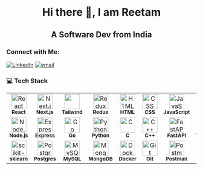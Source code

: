 <div align="center">

# Hi there 👋, I am Reetam 

## A Software Dev from India

</div>

<!--
⚡️ Building with Next.js, React, Node.js & breaking stuff (on purpose)<br>☕ Code. Debug. Repeat.<br>
-->

### Connect with Me:
[![LinkedIn](https://img.shields.io/badge/LinkedIn-%230077B5.svg?logo=linkedin&logoColor=white)](https://linkedin.com/in/reetam-borgohain) [![email](https://img.shields.io/badge/Email-D14836?logo=gmail&logoColor=white)](mailto:reetambg@gmail.com) 


### 💻 Tech Stack  

<table>
  <tr>
    <td align="center" width="80">
      <img src="https://cdn.jsdelivr.net/gh/devicons/devicon/icons/react/react-original.svg" width="40" alt="React"/><br><sub><b>React</b></sub>
    </td>
    <td align="center" width="80">
      <img src="https://cdn.jsdelivr.net/gh/devicons/devicon/icons/nextjs/nextjs-original.svg" width="40" alt="Next.js"/><br><sub><b>Next.js</b></sub>
    </td>
    <td align="center" width="80">
      <img src="https://skillicons.dev/icons?i=tailwind" width="40 alt="TailwindCSS" /><br><sub><b>Tailwind</b></sub>
    </td>
    <td align="center" width="80">
      <img src="https://cdn.jsdelivr.net/gh/devicons/devicon/icons/redux/redux-original.svg" width="40" alt="Redux"/><br><sub><b>Redux</b></sub>
    </td>
    <td align="center" width="80">
      <img src="https://cdn.jsdelivr.net/gh/devicons/devicon/icons/html5/html5-original.svg" width="40" alt="HTML"/><br><sub><b>HTML</b></sub>
    </td>
    <td align="center" width="80">
      <img src="https://cdn.jsdelivr.net/gh/devicons/devicon/icons/css3/css3-original.svg" width="40" alt="CSS"/><br><sub><b>CSS</b></sub>
    </td>
    <td align="center" width="80">
      <img src="https://cdn.jsdelivr.net/gh/devicons/devicon/icons/javascript/javascript-original.svg" width="40" alt="JavaScript"/><br><sub><b>JavaScript</b></sub>
    </td>
    <td align="center" width="80">
      <img src="https://cdn.jsdelivr.net/gh/devicons/devicon/icons/typescript/typescript-original.svg" width="40" alt="TypeScript"/><br><sub><b>TypeScript</b></sub>
    </td>
    
  </tr>
  <tr>
    <td align="center" width="80">
      <img src="https://cdn.jsdelivr.net/gh/devicons/devicon/icons/nodejs/nodejs-original.svg" width="40" alt="Node.js"/><br><sub><b>Node.js</b></sub>
    </td>
    <td align="center" width="80">
      <img src="https://cdn.jsdelivr.net/gh/devicons/devicon/icons/express/express-original.svg" width="40" alt="Express.js"/><br><sub><b>Express</b></sub>
    </td>
    <td align="center" width="80">
      <img src="https://cdn.jsdelivr.net/gh/devicons/devicon/icons/go/go-original.svg" width="40" alt="Go"/><br><sub><b>Go</b></sub>
    </td>
    <td align="center" width="80">
      <img src="https://cdn.jsdelivr.net/gh/devicons/devicon/icons/python/python-original.svg" width="40" alt="Python"/><br><sub><b>Python</b></sub>
    </td>
    <td align="center" width="80">
      <img src="https://cdn.jsdelivr.net/gh/devicons/devicon/icons/c/c-original.svg" width="40" alt="C"/><br><sub><b>C</b></sub>
    </td>
    <td align="center" width="80">
      <img src="https://cdn.jsdelivr.net/gh/devicons/devicon/icons/cplusplus/cplusplus-original.svg" width="40" alt="C++"/><br><sub><b>C++</b></sub>
    </td>
    <td align="center" width="80">
      <img src="https://cdn.jsdelivr.net/gh/devicons/devicon/icons/fastapi/fastapi-original.svg" width="40" alt="FastAPI"/><br><sub><b>FastAPI</b></sub>
    </td>
    <td align="center" width="80">
      <img src="https://cdn.jsdelivr.net/gh/devicons/devicon/icons/tensorflow/tensorflow-original.svg" width="40" alt="TensorFlow"/><br><sub><b>TensorFlow</b></sub>
    </td>
  </tr>
  <tr>
    <td align="center" width="80">
      <img src="https://cdn.jsdelivr.net/gh/devicons/devicon/icons/scikitlearn/scikitlearn-original.svg" width="40" alt="scikit-learn"/><br><sub><b>sklearn</b></sub>
    </td>
    <td align="center" width="80">
      <img src="https://cdn.jsdelivr.net/gh/devicons/devicon/icons/postgresql/postgresql-original.svg" width="40" alt="Postgres"/><br><sub><b>Postgres</b></sub>
    </td>
    <td align="center" width="80">
      <img src="https://cdn.jsdelivr.net/gh/devicons/devicon/icons/mysql/mysql-original.svg" width="40" alt="MySQL"/><br><sub><b>MySQL</b></sub>
    </td>
    <td align="center" width="80">
      <img src="https://cdn.jsdelivr.net/gh/devicons/devicon/icons/mongodb/mongodb-original.svg" width="40" alt="MongoDB"/><br><sub><b>MongoDB</b></sub>
    </td>
    <td align="center" width="80">
      <img src="https://cdn.jsdelivr.net/gh/devicons/devicon/icons/docker/docker-original.svg" width="40" alt="Docker"/><br><sub><b>Docker</b></sub>
    </td>
    <td align="center" width="80">
      <img src="https://cdn.jsdelivr.net/gh/devicons/devicon/icons/git/git-original.svg" width="40" alt="Git"/><br><sub><b>Git</b></sub>
    </td>
    <td align="center" width="80">
      <img src="https://cdn.jsdelivr.net/gh/devicons/devicon/icons/postman/postman-original.svg" width="40" alt="Postman"/><br><sub><b>Postman</b></sub>
    </td>
    <td align="center" width="80">
      <img src="https://cdn.jsdelivr.net/gh/devicons/devicon/icons/linux/linux-original.svg" width="40" alt="Linux"/><br><sub><b>Linux</b></sub>
    </td>
  </tr>
</table>


<!--
### GitHub Stats:
![](https://github-readme-stats.vercel.app/api?username=ReetamBG&theme=default_repocard&hide_border=true&include_all_commits=true&count_private=true)<br/>
![](https://nirzak-streak-stats.vercel.app/?user=ReetamBG&theme=default_repocard&hide_border=true)<br/>
![](https://github-readme-stats.vercel.app/api/top-langs/?username=ReetamBG&theme=default_repocard&hide_border=true&include_all_commits=true&count_private=true&layout=compact)

<div align="center">
  
### ✍️ Random Dev Quote
![](https://quotes-github-readme.vercel.app/api?type=vetical&theme=light)

</div>
-->


<!--
### 🔝 Top Contributed Repo
![](https://github-contributor-stats.vercel.app/api?username=ReetamBG&limit=5&theme=default_repocard&combine_all_yearly_contributions=true)

---
[![](https://visitcount.itsvg.in/api?id=ReetamBG&icon=0&color=0)](https://visitcount.itsvg.in)
-->



<!-- Proudly created with GPRM ( https://gprm.itsvg.in ) -->
